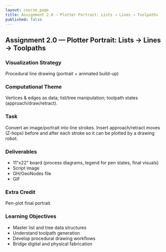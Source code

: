 ```yaml
---
layout: course_page
title: Assignment 2.0 — Plotter Portrait: Lists → Lines → Toolpaths
published: false
---
```


## Assignment 2.0 — Plotter Portrait: Lists → Lines → Toolpaths

### Visualization Strategy
Procedural line drawing (portrait + animated build-up)

### Computational Theme
Vertices & edges as data; list/tree manipulation; toolpath states (approach/draw/retract).

### Task
Convert an image/portrait into line strokes. Insert approach/retract moves (Z-hops) before and after each stroke so it can be plotted by a drawing robot.

### Deliverables
- 11"x22" board (process diagrams, legend for pen states, final visuals)
- Script image
- GH/GeoNodes file
- GIF

### Extra Credit
Pen-plot final portrait.

### Learning Objectives
- Master list and tree data structures
- Understand toolpath generation
- Develop procedural drawing workflows
- Bridge digital and physical fabrication
